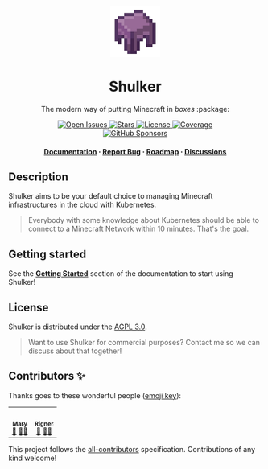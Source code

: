 <div align="center">
  <img src=".github/assets/logo.png" alt="logo" width="100" height="auto" />
  <h1>Shulker</h1>
  <p>The modern way of putting Minecraft in <i>boxes</i> :package:</p>
  
  <p>
    <a href="https://github.com/jeremylvln/Shulker/issues/">
      <img src="https://img.shields.io/github/issues/jeremylvln/Shulker" alt="Open Issues" />
    </a>
    <a href="https://github.com/jeremylvln/Shulker/stargazers">
      <img src="https://img.shields.io/github/stars/jeremylvln/Shulker" alt="Stars" />
    </a>
    <a href="https://github.com/jeremylvln/Shulker/blob/main/LICENSE">
      <img src="https://img.shields.io/github/license/jeremylvln/Shulker.svg" alt="License" />
    </a>
    <a href="https://github.com/jeremylvln/Shulker/blob/main/LICENSE">
      <img src="https://img.shields.io/codecov/c/github/jeremylvln/Shulker" alt="Coverage">
    </a>
    <br />
    <a href="https://app.codecov.io/github/jeremylvln/Shulker">
      <img src="https://img.shields.io/github/sponsors/jeremylvln" alt="GitHub Sponsors" />
    </a>
  </p>
   
  <h4>
    <a href="https://shulker.jeremylvln.fr">Documentation</a>
    <span> · </span>
    <a href="https://github.com/jeremylvln/Shulker/issues">Report Bug</a>
    <span> · </span>
    <a href="https://github.com/users/jeremylvln/projects/2">Roadmap</a>
    <span> · </span>
    <a href="https://github.com/jeremylvln/Shulker/discussions">Discussions</a>
  </h4>
</div>

## Description

Shulker aims to be your default choice to managing Minecraft infrastructures
in the cloud with Kubernetes.

> Everybody with some knowledge about Kubernetes should be able to connect
> to a Minecraft Network within 10 minutes. That's the goal.

## Getting started

See the **[Getting Started](https://shulker.jeremylvln.fr/getting-started/prerequisites)**
section of the documentation to start using Shulker!

## License

Shulker is distributed under the [AGPL 3.0](LICENSE.txt).

> Want to use Shulker for commercial purposes? Contact me so we can discuss about
> that together!

## Contributors ✨

Thanks goes to these wonderful people ([emoji key](https://allcontributors.org/docs/en/emoji-key)):

<!-- ALL-CONTRIBUTORS-LIST:START - Do not remove or modify this section -->
<!-- prettier-ignore-start -->
<!-- markdownlint-disable -->
<table>
  <tr>
    <td align="center"><a href="https://github.com/Thog"><img src="https://avatars.githubusercontent.com/u/1760003?v=4?s=100" width="100px;" alt=""/><br /><sub><b>Mary</b></sub></a><br /><a href="#ideas-Thog" title="Ideas, Planning, & Feedback">🤔</a> <a href="#mentoring-Thog" title="Mentoring">🧑‍🏫</a></td>
    <td align="center"><a href="https://github.com/PSNRigner"><img src="https://avatars.githubusercontent.com/u/9195148?v=4?s=100" width="100px;" alt=""/><br /><sub><b>Rigner</b></sub></a><br /><a href="#ideas-PSNRigner" title="Ideas, Planning, & Feedback">🤔</a> <a href="#mentoring-PSNRigner" title="Mentoring">🧑‍🏫</a></td>
  </tr>
</table>

<!-- markdownlint-restore -->
<!-- prettier-ignore-end -->

<!-- ALL-CONTRIBUTORS-LIST:END -->

This project follows the [all-contributors](https://github.com/all-contributors/all-contributors) specification. Contributions of any kind welcome!
